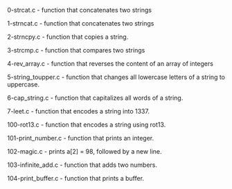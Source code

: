 0-strcat.c - function that concatenates two strings

1-strncat.c - function that concatenates two strings

2-strncpy.c - function that copies a string.

3-strcmp.c - function that compares two strings

4-rev_array.c - function that reverses the content of an array of integers

5-string_toupper.c - function that changes all lowercase letters of a string to uppercase.

6-cap_string.c - function that capitalizes all words of a string.

7-leet.c - function that encodes a string into 1337.

100-rot13.c - function that encodes a string using rot13.

101-print_number.c - function that prints an integer.

102-magic.c - prints a[2] = 98, followed by a new line.

103-infinite_add.c - function that adds two numbers.

104-print_buffer.c - function that prints a buffer.
